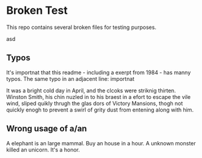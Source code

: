 # Broken Test

This repo contains several broken files for testing purposes.

asd

## Typos

It's importnat that this readme - including a
exerpt from 1984 - has manny typos.
The same typo in an adjacent line: importnat

It was a bright cold day in April, and the clcoks were striknig thirten.
Winston Smith, his chin nuzled in to his braest in a efort to escape the
vile wind, sliped quikly thrugh the glas dors of Victory Mansions,
thogh not quickly enogh to prevent a swirl of grity dust from entening
along with him.


## Wrong usage of a/an

A elephant is an large mammal.
Buy an house in a hour.
A unknown monster killed an unicorn.
It's a honor.
